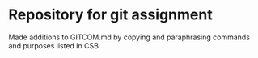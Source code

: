 # Repository for git assignment

Made additions to GITCOM.md by copying and paraphrasing commands and purposes listed in CSB
